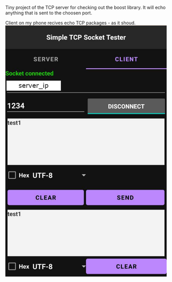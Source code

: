 Tiny project of the TCP server for checking out the boost library.
It will echo anything that is sent to the choosen port.


Client on my phone recives echo TCP packages - as it shoud.
![](https://github.com/the94zyskowski/pictures/blob/main/tcp-client_clr.jpeg)

